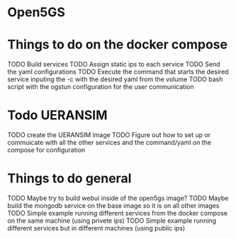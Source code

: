 # Open5GS
# Things to do on the docker compose
TODO Build services
TODO Assign static ips to each service
TODO Send the yaml configurations
TODO Execute the command that starts the desired service inputing the -c with the desired yaml from the volume
TODO bash script with the ogstun configuration for the user communication

# Todo UERANSIM
TODO create the UERANSIM image
TODO Figure out how to set up or commuicate with all the other services and the command/yaml on the compose for configuration


# Things to do general
TODO Maybe try to build webui inside of the open5gs image?
TODO Maybe build the mongodb service on the base image so it is on all other images
TODO Simple example running different services from the docker compose on the same machine (using privete ips)
TODO Simple example running different services but in different machines (using public ips)
